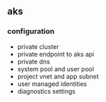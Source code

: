 ## aks
### configuration
* private cluster
* private endpoint to aks api
* private dns
* system pool and user pool
* project vnet and app subnet
* user managed identities
* diagnostics settings
